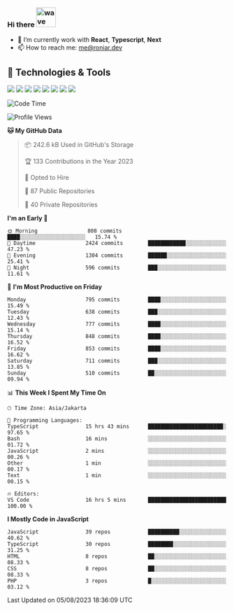 ### Hi there <img src="https://i.ibb.co/q0Hx1KK/wave.gif" alt="wave" width="45px">

- 🌱 I’m currently work with **React**, **Typescript**, **Next**
- 📫 How to reach me: me@roniar.dev

## 🔧 Technologies & Tools

![](https://img.shields.io/badge/OS-Linux-informational?style=flat&logo=linux&logoColor=white&color=2bbc8a)
![](https://img.shields.io/badge/OS-Windows-informational?style=flat&logo=windows&logoColor=white&color=2bbc8a)
![](https://img.shields.io/badge/Code-JavaScript-informational?style=flat&logo=javascript&logoColor=white&color=2bbc8a)
![](https://img.shields.io/badge/Code-Golang-informational?style=flat&logo=go&logoColor=white&color=2bbc8a)
![](https://img.shields.io/badge/Code-React-informational?style=flat&logo=react&logoColor=white&color=2bbc8a)
![](https://img.shields.io/badge/Code-Next-informational?style=flat&logo=next.js&logoColor=white&color=2bbc8a)
![](https://img.shields.io/badge/Shell-Bash-informational?style=flat&logo=gnu-bash&logoColor=white&color=2bbc8a)
![](https://img.shields.io/badge/Tools-Docker-informational?style=flat&logo=docker&logoColor=white&color=2bbc8a)

<!--START_SECTION:waka-->
![Code Time](http://img.shields.io/badge/Code%20Time-1%2C464%20hrs%2018%20mins-blue)

![Profile Views](http://img.shields.io/badge/Profile%20Views-0-blue)

**🐱 My GitHub Data** 

> 📦 242.6 kB Used in GitHub's Storage 
 > 
> 🏆 133 Contributions in the Year 2023
 > 
> 💼 Opted to Hire
 > 
> 📜 87 Public Repositories 
 > 
> 🔑 40 Private Repositories 
 > 
**I'm an Early 🐤** 

```text
🌞 Morning                808 commits         ████░░░░░░░░░░░░░░░░░░░░░   15.74 % 
🌆 Daytime                2424 commits        ████████████░░░░░░░░░░░░░   47.23 % 
🌃 Evening                1304 commits        ██████░░░░░░░░░░░░░░░░░░░   25.41 % 
🌙 Night                  596 commits         ███░░░░░░░░░░░░░░░░░░░░░░   11.61 % 
```
📅 **I'm Most Productive on Friday** 

```text
Monday                   795 commits         ████░░░░░░░░░░░░░░░░░░░░░   15.49 % 
Tuesday                  638 commits         ███░░░░░░░░░░░░░░░░░░░░░░   12.43 % 
Wednesday                777 commits         ████░░░░░░░░░░░░░░░░░░░░░   15.14 % 
Thursday                 848 commits         ████░░░░░░░░░░░░░░░░░░░░░   16.52 % 
Friday                   853 commits         ████░░░░░░░░░░░░░░░░░░░░░   16.62 % 
Saturday                 711 commits         ███░░░░░░░░░░░░░░░░░░░░░░   13.85 % 
Sunday                   510 commits         ██░░░░░░░░░░░░░░░░░░░░░░░   09.94 % 
```


📊 **This Week I Spent My Time On** 

```text
🕑︎ Time Zone: Asia/Jakarta

💬 Programming Languages: 
TypeScript               15 hrs 43 mins      ████████████████████████░   97.65 % 
Bash                     16 mins             ░░░░░░░░░░░░░░░░░░░░░░░░░   01.72 % 
JavaScript               2 mins              ░░░░░░░░░░░░░░░░░░░░░░░░░   00.26 % 
Other                    1 min               ░░░░░░░░░░░░░░░░░░░░░░░░░   00.17 % 
Text                     1 min               ░░░░░░░░░░░░░░░░░░░░░░░░░   00.15 % 

🔥 Editors: 
VS Code                  16 hrs 5 mins       █████████████████████████   100.00 % 
```

**I Mostly Code in JavaScript** 

```text
JavaScript               39 repos            ██████████░░░░░░░░░░░░░░░   40.62 % 
TypeScript               30 repos            ████████░░░░░░░░░░░░░░░░░   31.25 % 
HTML                     8 repos             ██░░░░░░░░░░░░░░░░░░░░░░░   08.33 % 
CSS                      8 repos             ██░░░░░░░░░░░░░░░░░░░░░░░   08.33 % 
PHP                      3 repos             █░░░░░░░░░░░░░░░░░░░░░░░░   03.12 % 
```




 Last Updated on 05/08/2023 18:36:09 UTC
<!--END_SECTION:waka-->
